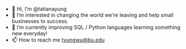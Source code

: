 - 👋 Hi, I’m @tatianayung
- 👀 I’m interested in changing the world we're leaving and help small businesses to success.
- 🌱 I’m currently improving SQL / Python languages learning something new everyday!
- 📫 How to reach me tyungwu@bu.edu

<!---
tatianayung/tatianayung is a ✨ special ✨ repository because its `README.md` (this file) appears on your GitHub profile.
You can click the Preview link to take a look at your changes.
--->
